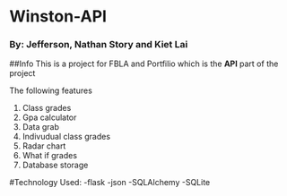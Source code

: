# Winston-API
### By: Jefferson, Nathan Story and Kiet Lai

##Info
This is a project for FBLA and Portfilio which is the **API** part of the project

The following features
1. Class grades
2. Gpa calculator
3. Data grab
4. Indivudual class grades
5. Radar chart
6. What if grades
7. Database storage

#Technology Used:
-flask
-json
-SQLAlchemy
-SQLite
